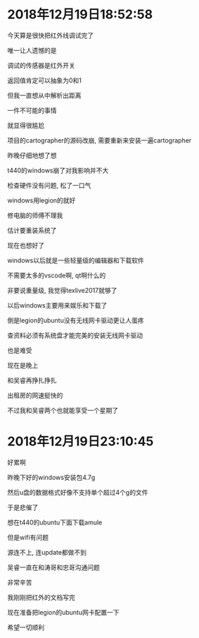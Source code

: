 # 2018年12月19日18:52:58

今天算是很快把红外线调试完了

唯一让人遗憾的是

调试的传感器是红外开关

返回值肯定可以抽象为0和1

但我一直想从中解析出距离

一件不可能的事情

就显得很尴尬



项目的cartographer的源码改崩, 需要重新来安装一遍cartographer



昨晚仔细地想了想

t440的windows崩了对我影响并不大

检查硬件没有问题, 松了一口气

windows用legion的就好

修电脑的师傅不理我

估计要重装系统了

现在也想好了

windows以后就是一些轻量级的编辑器和下载软件

不需要太多的vscode啊, qt啊什么的

非要说重量级, 我觉得texlive2017就够了

以后windows主要用来娱乐和下载了



倒是legion的ubuntu没有无线网卡驱动更让人蛋疼

查资料必须有系统盘才能完美的安装无线网卡驱动

也是难受



现在是晚上

和吴睿再挣扎挣扎

出租房的网速挺快的

不过我和吴睿两个也就能享受一个星期了



# 2018年12月19日23:10:45

好累啊

昨晚下好的windows安装包4.7g

然后u盘的数据格式好像不支持单个超过4个g的文件

于是悲催了



想在t440的ubuntu下面下载amule

但是wifi有问题

源连不上, 连update都做不到



吴睿一直在和涛哥和忠哥沟通问题

非常辛苦

我刚刚把红外的文档写完

现在准备把legion的ubuntu网卡配置一下

希望一切顺利